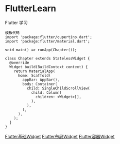 # FlutterLearn

Flutter 学习



```
模板代码
import 'package:flutter/cupertino.dart';
import 'package:flutter/material.dart';

void main() => runApp(Chapter());

class Chapter extends StatelessWidget {
  @override
  Widget build(BuildContext context) {
    return MaterialApp(
      home: Scaffold(
        appBar: AppBar(),
        body: Container(
          child: SingleChildScrollView(
            child: Column(
              children: <Widget>[],
            ),
          ),
        ),
      ),
    );
  }
}
```

[Flutter基础Widget](https://www.yuque.com/docs/share/0aeace51-d7c5-4531-aac2-508445251426?#)
[Flutter布局Widget](https://www.yuque.com/docs/share/7be918d8-68dc-45e1-b025-62511dfd0c46?#)
[Flutter容器Widget](https://www.yuque.com/docs/share/23de8f76-f3eb-4cd6-8a88-94e70b4de6d7?#)


